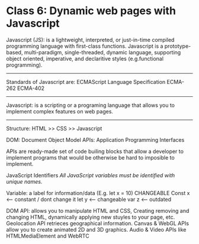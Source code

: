 # Class 6: Dynamic web pages with Javascript

Javascript (JS): is a lightweight, interpreted, or just-in-time compiled programming language with first-class functions.
Javascript is a prototype-based, multi-paradigm, single-threaded, dynamic language, supporting object oriented, imperative, and declaritive styles (e.g.functional programming).

---

Standards of Javascript are: ECMAScript Language Specification
ECMA-262
ECMA-402

---

Javascript: is a scripting or a programing language that allows you to implement complex features on web pages.

---

Structure:
HTML >> CSS >> Javascript

DOM: Document Object Model
APIs: Application Programming Interfaces

APIs are ready-made set of code builing blocks that allow a developer to implement programs that would be otherwise be hard to imposible to implement.

JavaScript Identifiers
*All JavaScript variables must be identified with unique names.*

Variable: a label for information/data (E.g. let x = 10) CHANGEABLE
Const x   <-- constant / dont change it
let y     <-- changeable
var z     <-- outdated

DOM API: allows you to manipulate HTML and CSS, Creating removing and changing HTML, dynamically applying new stuyles to your page, etc.
Geolocation API retrieces geographical information.
Canvas & WebGL APIs allow you to create animated 2D and 3D graphics.
Audio & Video APIs like HTMLMediaElement and WebRTC

